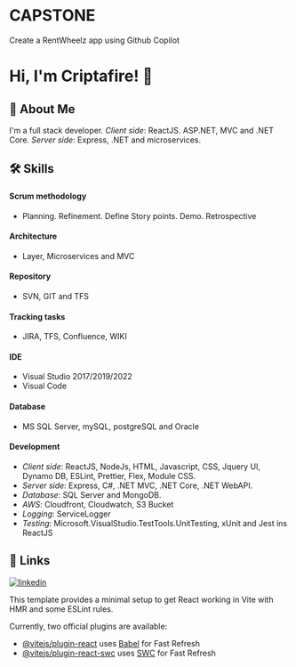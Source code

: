 # CAPSTONE

Create a RentWheelz app using Github Copilot

# Hi, I'm Criptafire! 👋

## 🚀 About Me

I'm a full stack developer.
_Client side_: ReactJS. ASP.NET, MVC and .NET Core.
_Server side_: Express, .NET and microservices.

## 🛠 Skills

#### **Scrum methodology**

-   Planning. Refinement. Define Story points. Demo. Retrospective

#### **Architecture**

-   Layer, Microservices and MVC

#### **Repository**

-   SVN, GIT and TFS

#### **Tracking tasks**

-   JIRA, TFS, Confluence, WIKI

#### **IDE**

-   Visual Studio 2017/2019/2022
-   Visual Code

#### **Database**

-   MS SQL Server, mySQL, postgreSQL and Oracle

#### **Development**

-   _Client side_: ReactJS, NodeJs, HTML, Javascript, CSS, Jquery UI, Dynamo DB, ESLint, Prettier, Flex, Module CSS.
-   _Server side_: Express, C#, .NET MVC, .NET Core, .NET WebAPI.
-   _Database_: SQL Server and MongoDB.
-   _AWS_: Cloudfront, Cloudwatch, S3 Bucket
-   _Logging_: ServiceLogger
-   _Testing_: Microsoft.VisualStudio.TestTools.UnitTesting, xUnit and Jest ins ReactJS

## 🔗 Links

[![linkedin](https://img.shields.io/badge/linkedin-0A66C2?style=for-the-badge&logo=linkedin&logoColor=white)](https://www.linkedin.com/in/ariel-h%C3%BCnicken-21387038//)



This template provides a minimal setup to get React working in Vite with HMR and some ESLint rules.

Currently, two official plugins are available:

-   [@vitejs/plugin-react](https://github.com/vitejs/vite-plugin-react/blob/main/packages/plugin-react/README.md) uses [Babel](https://babeljs.io/) for Fast Refresh
-   [@vitejs/plugin-react-swc](https://github.com/vitejs/vite-plugin-react-swc) uses [SWC](https://swc.rs/) for Fast Refresh
